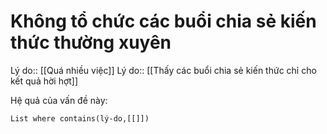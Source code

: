 # Không tổ chức các buổi chia sẻ kiến thức thường xuyên
Lý do:: [[Quá nhiều việc]]
Lý do:: [[Thấy các buổi chia sẻ kiến thức chỉ cho kết quả hời hợt]] 

Hệ quả của vấn đề này:
```dataview
List where contains(lý-do,[[]])
```

 
